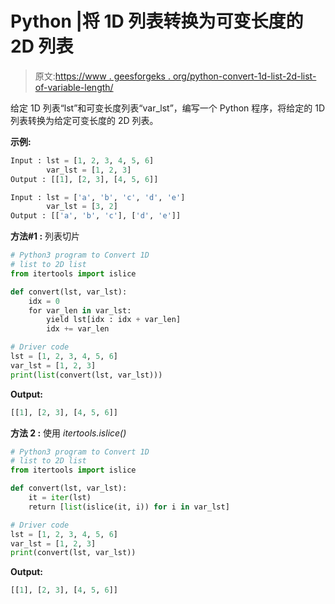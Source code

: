 # Python |将 1D 列表转换为可变长度的 2D 列表

> 原文:[https://www . geesforgeks . org/python-convert-1d-list-2d-list-of-variable-length/](https://www.geeksforgeeks.org/python-convert-1d-list-to-2d-list-of-variable-length/)

给定 1D 列表“lst”和可变长度列表“var_lst”，编写一个 Python 程序，将给定的 1D 列表转换为给定可变长度的 2D 列表。

**示例:**

```py
Input : lst = [1, 2, 3, 4, 5, 6]
        var_lst = [1, 2, 3]
Output : [[1], [2, 3], [4, 5, 6]]

Input : lst = ['a', 'b', 'c', 'd', 'e']
        var_lst = [3, 2]
Output : [['a', 'b', 'c'], ['d', 'e']]

```

**方法#1 :** 列表切片

```py
# Python3 program to Convert 1D 
# list to 2D list
from itertools import islice

def convert(lst, var_lst):
    idx = 0
    for var_len in var_lst:
        yield lst[idx : idx + var_len]
        idx += var_len

# Driver code
lst = [1, 2, 3, 4, 5, 6]
var_lst = [1, 2, 3]
print(list(convert(lst, var_lst)))
```

**Output:**

```py
[[1], [2, 3], [4, 5, 6]]

```

**方法 2 :** 使用 *itertools.islice()*

```py
# Python3 program to Convert 1D 
# list to 2D list
from itertools import islice

def convert(lst, var_lst):
    it = iter(lst)
    return [list(islice(it, i)) for i in var_lst]

# Driver code
lst = [1, 2, 3, 4, 5, 6]
var_lst = [1, 2, 3]
print(convert(lst, var_lst))
```

**Output:**

```py
[[1], [2, 3], [4, 5, 6]]

```